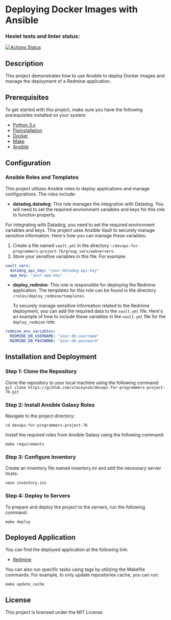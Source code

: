 # Deploying Docker Images with Ansible

### Hexlet tests and linter status:
[![Actions Status](https://github.com/staceynik/devops-for-programmers-project-76/workflows/hexlet-check/badge.svg)](https://github.com/staceynik/devops-for-programmers-project-76/actions)

## Description

This project demonstrates how to use Ansible to deploy Docker images and manage the deployment of a Redmine application.

## Prerequisites

To get started with this project, make sure you have the following prerequisites installed on your system:

- [Python 3.x](https://www.python.org/downloads/)
- [Pipinstallation](https://pip.pypa.io/en/stable/installing/) 
- [Docker](https://docs.docker.com/get-docker/)
- [Make](https://www.gnu.org/software/make/)
- [Ansible](https://docs.ansible.com/ansible/latest/installation_guide/intro_installation.html)

## Configuration

### Ansible Roles and Templates

This project utilizes Ansible roles to deploy applications and manage configurations. The roles include:

- **datadog.datadog**: This role manages the integration with Datadog. You will need to set the required environment variables and keys for this role to function properly.

For integrating with Datadog, you need to set the required environment variables and keys. This project uses Ansible Vault to securely manage sensitive information. Here's how you can manage these variables:

1. Create a file named `vault.yml` in the directory `~/devops-for-programmers-project-76/group_vars/webservers`.
2. Store your sensitive variables in this file. For example:

```yaml
vault_vars:
  datadog_api_key: "your-datadog-api-key"
  app_key: "your-app-key"
```
- **deploy_redmine**: This role is responsible for deploying the Redmine application. The templates for this role can be found in the directory `/roles/deploy_redmine/templates`.

  To securely manage sensitive information related to the Redmine deployment, you can add the required data to the `vault.yml` file. Here's an example of how to include these variables in the `vault.yml` file for the `deploy_redmine` role:

```yaml
redmine_env_variables:
  REDMINE_DB_USERNAME: "your-db-username"
  REDMINE_DB_PASSWORD: "your-db-password"
```

## Installation and Deployment

### Step 1: Clone the Repository

Clone the repository to your local machine using the following command:
```git clone https://github.com/staceynik/devops-for-programmers-project-76.git```

### Step 2: Install Ansible Galaxy Roles

Navigate to the project directory:

```cd devops-for-programmers-project-76```

Install the required roles from Ansible Galaxy using the following command:

```make requirements```

### Step 3: Configure Inventory

Create an inventory file named inventory.ini and add the necessary server hosts:

```nano inventory.ini```

### Step 4: Deploy to Servers

To prepare and deploy the project to the servers, run the following command:

```make deploy```

## Deployed Application

You can find the deployed application at the following link:

- [Redmine](http://www.staceynik.store/)

You can also run specific tasks using tags by utilizing the Makefile commands. For example, to only update repositories cache, you can run:

```make update_cache```

## License

This project is licensed under the MIT License.

